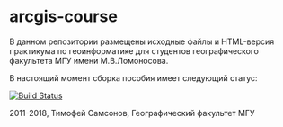 # arcgis-course
В данном репозитории размещены исходные файлы и HTML-версия практикума по геоинформатике для студентов географического факультета МГУ имени М.В.Ломоносова.

В настоящий момент сборка пособия имеет следующий статус:

[![Build Status](https://travis-ci.org/tsamsonov/arcgis-course.svg?branch=master)](https://travis-ci.org/tsamsonov/arcgis-course)

2011-2018, Тимофей Самсонов, Географический факультет МГУ

